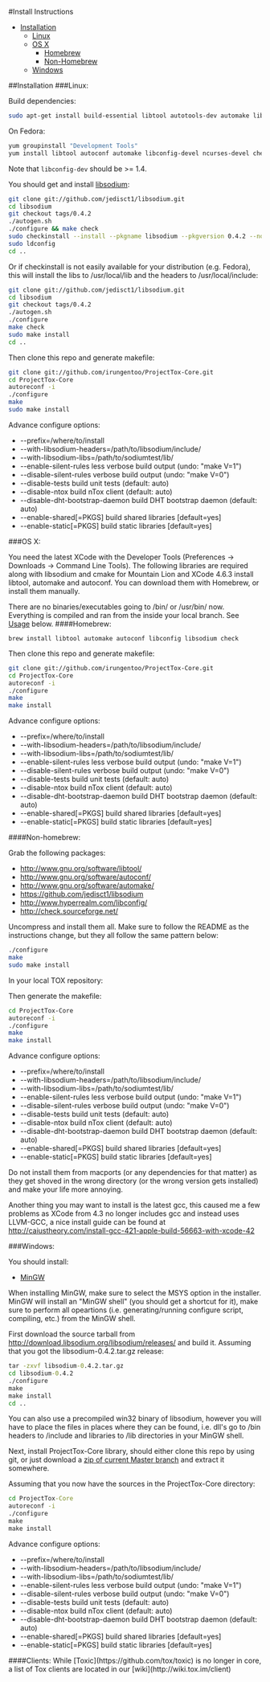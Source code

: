 #Install Instructions

- [Installation](#installation)
    - [Linux](#linux)
    - [OS X](#osx)
      - [Homebrew](#homebrew)
      - [Non-Homebrew](#non-homebrew)
    - [Windows](#windows)

<a name="installation" />
##Installation

<a name="linux" />
###Linux:

Build dependencies:

```bash
sudo apt-get install build-essential libtool autotools-dev automake libconfig-dev ncurses-dev checkinstall check
```

On Fedora:

```bash
yum groupinstall "Development Tools"
yum install libtool autoconf automake libconfig-devel ncurses-devel check check-devel
```

Note that `libconfig-dev` should be >= 1.4.

You should get and install [libsodium](https://github.com/jedisct1/libsodium):
```bash
git clone git://github.com/jedisct1/libsodium.git
cd libsodium
git checkout tags/0.4.2
./autogen.sh
./configure && make check
sudo checkinstall --install --pkgname libsodium --pkgversion 0.4.2 --nodoc
sudo ldconfig
cd ..
```

Or if checkinstall is not easily available for your distribution (e.g. Fedora), 
this will install the libs to /usr/local/lib and the headers to /usr/local/include:

```bash
git clone git://github.com/jedisct1/libsodium.git
cd libsodium
git checkout tags/0.4.2
./autogen.sh
./configure
make check
sudo make install
cd ..
```


Then clone this repo and generate makefile:
```bash
git clone git://github.com/irungentoo/ProjectTox-Core.git
cd ProjectTox-Core
autoreconf -i
./configure
make
sudo make install
```
Advance configure options:
  - --prefix=/where/to/install
  - --with-libsodium-headers=/path/to/libsodium/include/
  - --with-libsodium-libs=/path/to/sodiumtest/lib/
  - --enable-silent-rules less verbose build output (undo: "make V=1")
  - --disable-silent-rules verbose build output (undo: "make V=0")
  - --disable-tests build unit tests (default: auto)
  - --disable-ntox build nTox client (default: auto)
  - --disable-dht-bootstrap-daemon build DHT bootstrap daemon (default: auto)
  - --enable-shared[=PKGS]  build shared libraries [default=yes]
  - --enable-static[=PKGS]  build static libraries [default=yes]

<a name="osx" />
###OS X:

You need the latest XCode with the Developer Tools (Preferences -> Downloads -> Command Line Tools).
The following libraries are required along with libsodium and cmake for Mountain Lion and XCode 4.6.3 install libtool, automake and autoconf. You can download them with Homebrew, or install them manually.

There are no binaries/executables going to /bin/ or /usr/bin/ now. Everything is compiled and ran from the inside your local branch. See [Usage](#usage) below.
<a name="homebrew" />
####Homebrew:
```
brew install libtool automake autoconf libconfig libsodium check
```
Then clone this repo and generate makefile:
```bash
git clone git://github.com/irungentoo/ProjectTox-Core.git
cd ProjectTox-Core
autoreconf -i
./configure
make
make install
```
Advance configure options:
  - --prefix=/where/to/install
  - --with-libsodium-headers=/path/to/libsodium/include/
  - --with-libsodium-libs=/path/to/sodiumtest/lib/
  - --enable-silent-rules less verbose build output (undo: "make V=1")
  - --disable-silent-rules verbose build output (undo: "make V=0")
  - --disable-tests build unit tests (default: auto)
  - --disable-ntox build nTox client (default: auto)
  - --disable-dht-bootstrap-daemon build DHT bootstrap daemon (default: auto)
  - --enable-shared[=PKGS]  build shared libraries [default=yes]
  - --enable-static[=PKGS]  build static libraries [default=yes]

<a name="non-homebrew" />
####Non-homebrew:

Grab the following packages:
  * http://www.gnu.org/software/libtool/
  * http://www.gnu.org/software/autoconf/ 
  * http://www.gnu.org/software/automake/
  * https://github.com/jedisct1/libsodium
  * http://www.hyperrealm.com/libconfig/
  * http://check.sourceforge.net/

Uncompress and install them all. Make sure to follow the README as the instructions change, but they all follow the same pattern below:

```bash
./configure
make
sudo make install
```

In your local TOX repository:

Then generate the makefile:
```bash
cd ProjectTox-Core
autoreconf -i
./configure
make
make install
```
Advance configure options:
  - --prefix=/where/to/install
  - --with-libsodium-headers=/path/to/libsodium/include/
  - --with-libsodium-libs=/path/to/sodiumtest/lib/
  - --enable-silent-rules less verbose build output (undo: "make V=1")
  - --disable-silent-rules verbose build output (undo: "make V=0")
  - --disable-tests build unit tests (default: auto)
  - --disable-ntox build nTox client (default: auto)
  - --disable-dht-bootstrap-daemon build DHT bootstrap daemon (default: auto)
  - --enable-shared[=PKGS]  build shared libraries [default=yes]
  - --enable-static[=PKGS]  build static libraries [default=yes]

Do not install them from macports (or any dependencies for that matter) as they get shoved in the wrong directory
(or the wrong version gets installed) and make your life more annoying.

Another thing you may want to install is the latest gcc, this caused me a few problems as XCode from 4.3
no longer includes gcc and instead uses LLVM-GCC, a nice install guide can be found at
http://caiustheory.com/install-gcc-421-apple-build-56663-with-xcode-42

<a name="windows" />
###Windows:

You should install:
  - [MinGW](http://sourceforge.net/projects/mingw/)

When installing MinGW, make sure to select the MSYS option in the installer.
MinGW will install an "MinGW shell" (you should get a shortcut for it), make sure to perform all opeartions (i.e. generating/running configure script, compiling, etc.) from the MinGW shell.

First download the source tarball from http://download.libsodium.org/libsodium/releases/ and build it.
Assuming that you got the libsodium-0.4.2.tar.gz release:
```cmd
tar -zxvf libsodium-0.4.2.tar.gz
cd libsodium-0.4.2
./configure
make
make install
cd ..
```

You can also use a precompiled win32 binary of libsodium, however you will have to place the files in places where they can be found, i.e. dll's go to /bin headers to /include and libraries to /lib directories in your MinGW shell.

Next, install ProjectTox-Core library, should either clone this repo by using git, or just download a [zip of current Master branch](https://github.com/irungentoo/ProjectTox-Core/archive/master.zip) and extract it somewhere.

Assuming that you now have the sources in the ProjectTox-Core directory:

```cmd
cd ProjectTox-Core
autoreconf -i
./configure
make
make install
```
Advance configure options:
  - --prefix=/where/to/install
  - --with-libsodium-headers=/path/to/libsodium/include/
  - --with-libsodium-libs=/path/to/sodiumtest/lib/
  - --enable-silent-rules less verbose build output (undo: "make V=1")
  - --disable-silent-rules verbose build output (undo: "make V=0")
  - --disable-tests build unit tests (default: auto)
  - --disable-ntox build nTox client (default: auto)
  - --disable-dht-bootstrap-daemon build DHT bootstrap daemon (default: auto)
  - --enable-shared[=PKGS]  build shared libraries [default=yes]
  - --enable-static[=PKGS]  build static libraries [default=yes]

<a name="Clients" />
####Clients:
While [Toxic](https://github.com/tox/toxic) is no longer in core, a list of Tox clients are located in our [wiki](http://wiki.tox.im/client)

